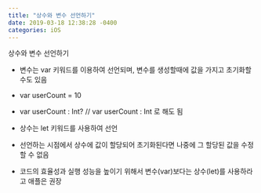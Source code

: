 ```yaml
---
title: "상수와 변수 선언하기"
date: 2019-03-18 12:38:28 -0400
categories: iOS
---
```

  상수와 변수 선언하기

- 변수는 var 키워드를 이용하여 선언되며, 변수를 생성할때에 값을 가지고 초기화할 수도 있음
- var userCount = 10
- var userCount : Int? // var userCount : Int 로 해도 됨
  
- 상수는 let 키워드를 사용하여 선언
- 선언하는 시점에서 상수에 값이 할당되어 초기화된다면 나중에 그 할당된 값을 수정할 수 없음
  
- 코드의 효율성과 실행 성능을 높이기 위해서 변수(var)보다는 상수(let)를 사용하라고 애플은 권장
